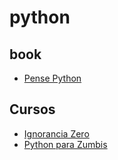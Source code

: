 # python 

## book

* [Pense Python](https://penseallen.github.io/PensePython2e/)

## Cursos
* [Ignorancia Zero](https://www.youtube.com/watch?v=lJjR906426o&list=PLfCKf0-awunOu2WyLe2pSD2fXUo795xRe)
* [Python para Zumbis](https://www.youtube.com/playlist?list=PLUukMN0DTKCtbzhbYe2jdF4cr8MOWClXc)



